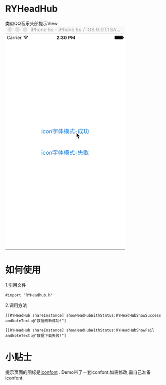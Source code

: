 # RYHeadHub
类似QQ音乐头部提示View<br>
![RYHeadHub](https://github.com/Resory/Images/blob/master/RYHeadHub.gif)

# 如何使用

1.引用文件<br>
``` objc
#import "RYHeadhub.h"
```
  
2.调用方法<br>
``` objc
[[RYHeadHub shareInstance] showHeadHubWithStatus:RYHeadHubShowSuccess andNoteText:@"数据刷新成功!"]
```
``` objc
[[RYHeadHub shareInstance] showHeadHubWithStatus:RYHeadHubShowFail andNoteText:@"数据下载失败!"]
```

# 小贴士
提示页面的图标是[iconfont](http://ued.taobao.org/blog/2013/09/icon-font-in-ios/ "关于iconfont") . Demo带了一套iconfont.如需修改,需自己准备iconfont.<br>
